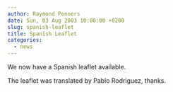 ```yaml
---
author: Raymond Penners
date: Sun, 03 Aug 2003 10:00:00 +0200
slug: spanish-leaflet
title: Spanish Leaflet
categories:
  - news
---
```

We now have a Spanish leaflet available.
<!--more-->

The leaflet was translated by Pablo Rodriguez, thanks.
